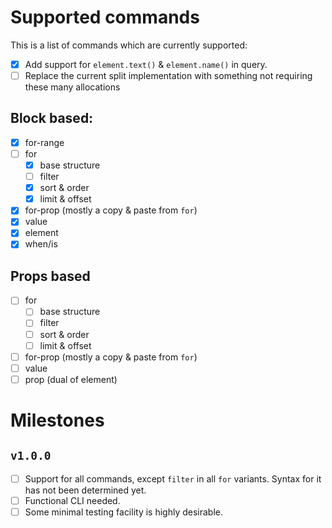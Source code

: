 # Supported commands

This is a list of commands which are currently supported:

- [x] Add support for `element.text()` & `element.name()` in query.
- [ ] Replace the current split implementation with something not requiring these many allocations

## Block based:

- [x] for-range
- [ ] for
  - [x] base structure
  - [ ] filter
  - [x] sort & order
  - [x] limit & offset
- [x] for-prop (mostly a copy & paste from `for`)
- [x] value
- [x] element
- [x] when/is

## Props based

- [ ] for
  - [ ] base structure
  - [ ] filter
  - [ ] sort & order
  - [ ] limit & offset
- [ ] for-prop (mostly a copy & paste from `for`)
- [ ] value
- [ ] prop (dual of element)

# Milestones

## `v1.0.0`
- [ ] Support for all commands, except `filter` in all `for` variants. Syntax for it has not been determined yet.  
- [ ] Functional CLI needed.  
- [ ] Some minimal testing facility is highly desirable.